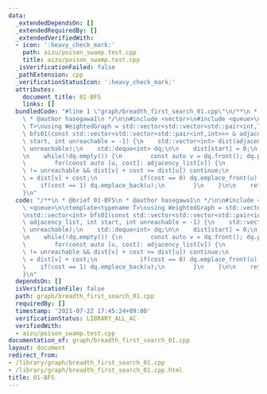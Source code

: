 ```yaml
---
data:
  _extendedDependsOn: []
  _extendedRequiredBy: []
  _extendedVerifiedWith:
  - icon: ':heavy_check_mark:'
    path: aizu/poison_swamp.test.cpp
    title: aizu/poison_swamp.test.cpp
  _isVerificationFailed: false
  _pathExtension: cpp
  _verificationStatusIcon: ':heavy_check_mark:'
  attributes:
    document_title: 01-BFS
    links: []
  bundledCode: "#line 1 \"graph/breadth_first_search_01.cpp\"\n/**\n * @brief 01-BFS\n\
    \ * @author hasegawa1\n */\n\n#include <vector>\n#include <queue>\n\ntemplate<typename\
    \ T>\nusing WeightedGraph = std::vector<std::vector<std::pair<int,T>>>;\n\nstd::vector<int>\
    \ bfs01(const std::vector<std::vector<std::pair<int,int>>> & adjacency_list, int\
    \ start, int unreachable = -1) {\n    std::vector<int> dist(adjacency_list.size(),\
    \ unreachable);\n    std::deque<int> dq;\n\n    dist[start] = 0;\n    dq.emplace_front(start);\n\
    \n    while(!dq.empty()) {\n        const auto v = dq.front(); dq.pop_front();\n\
    \        for(const auto [u, cost]: adjacency_list[v]) {\n            if(dist[u]\
    \ != unreachable && dist[v] + cost >= dist[u]) continue;\n            dist[u]\
    \ = dist[v] + cost;\n            if(cost == 0) dq.emplace_front(u);\n        \
    \    if(cost == 1) dq.emplace_back(u);\n        }\n    }\n\n    return dist;\n\
    }\n"
  code: "/**\n * @brief 01-BFS\n * @author hasegawa1\n */\n\n#include <vector>\n#include\
    \ <queue>\n\ntemplate<typename T>\nusing WeightedGraph = std::vector<std::vector<std::pair<int,T>>>;\n\
    \nstd::vector<int> bfs01(const std::vector<std::vector<std::pair<int,int>>> &\
    \ adjacency_list, int start, int unreachable = -1) {\n    std::vector<int> dist(adjacency_list.size(),\
    \ unreachable);\n    std::deque<int> dq;\n\n    dist[start] = 0;\n    dq.emplace_front(start);\n\
    \n    while(!dq.empty()) {\n        const auto v = dq.front(); dq.pop_front();\n\
    \        for(const auto [u, cost]: adjacency_list[v]) {\n            if(dist[u]\
    \ != unreachable && dist[v] + cost >= dist[u]) continue;\n            dist[u]\
    \ = dist[v] + cost;\n            if(cost == 0) dq.emplace_front(u);\n        \
    \    if(cost == 1) dq.emplace_back(u);\n        }\n    }\n\n    return dist;\n\
    }\n"
  dependsOn: []
  isVerificationFile: false
  path: graph/breadth_first_search_01.cpp
  requiredBy: []
  timestamp: '2021-07-22 17:45:24+09:00'
  verificationStatus: LIBRARY_ALL_AC
  verifiedWith:
  - aizu/poison_swamp.test.cpp
documentation_of: graph/breadth_first_search_01.cpp
layout: document
redirect_from:
- /library/graph/breadth_first_search_01.cpp
- /library/graph/breadth_first_search_01.cpp.html
title: 01-BFS
---
```

